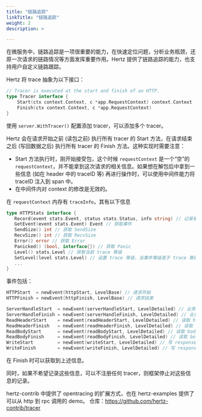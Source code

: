 ```yaml
---
title: "链路追踪"
linkTitle: "链路追踪"
weight: 2
description: >

---
```


在微服务中，链路追踪是一项很重要的能力，在快速定位问题，分析业务瓶颈，还原一次请求的链路情况等方面发挥重要作用。Hertz 提供了链路追踪的能力，也支持用户自定义链路跟踪。

Hertz 将 trace 抽象为以下接口：

```go
// Tracer is executed at the start and finish of an HTTP.
type Tracer interface {
	Start(ctx context.Context, c *app.RequestContext) context.Context
	Finish(ctx context.Context, c *app.RequestContext)
}
```

使用 `server.WithTracer()` 配置添加 tracer，可以添加多个 tracer。

Hertz 会在请求开始之前 (读包之前) 执行所有 tracer 的 Start 方法，在请求结束之后 (写回数据之后) 执行所有 tracer 的 Finish 方法。这种实现时需要注意：

- Start 方法执行时，刚开始接受包，这个时候 `requestContext` 是一个“空”的 `requestContext`，并不能拿到这次请求的相关信息。如果想在解包后中拿到一些信息 (如在 header 中的 traceID 等) 再进行操作时，可以使用中间件能力将 traceID 注入到 span 中。
- 在中间件内对 context 的修改是无效的。

在 `requestContext` 内存有 `traceInfo`，其有以下信息

```go
type HTTPStats interface {
   Record(event stats.Event, status stats.Status, info string) // 记录事件
   GetEvent(event stats.Event) Event // 获取事件
   SendSize() int // 获取 SendSize
   RecvSize() int // 获取 RecvSize
   Error() error // 获取 Error
   Panicked() (bool, interface{}) // 获取 Panic
   Level() stats.Level // 获取当前 trace 等级
   SetLevel(level stats.Level) // 设置 trace 等级，当事件等级高于 trace 等级时不上报
   ...
}
```

事件包括：

```go
HTTPStart  = newEvent(httpStart, LevelBase) // 请求开始
HTTPFinish = newEvent(httpFinish, LevelBase) // 请求结束

ServerHandleStart  = newEvent(serverHandleStart, LevelDetailed) // 业务 handler 开始
ServerHandleFinish = newEvent(serverHandleFinish, LevelDetailed) // 业务 handler 结束
ReadHeaderStart    = newEvent(readHeaderStart, LevelDetailed) // 读取 header 开始
ReadHeaderFinish   = newEvent(readHeaderFinish, LevelDetailed) // 读取 header 结束
ReadBodyStart      = newEvent(readBodyStart, LevelDetailed) // 读取 body 开始
ReadBodyFinish     = newEvent(readBodyFinish, LevelDetailed) // 读取 body 结束
WriteStart         = newEvent(writeStart, LevelDetailed) // 写 response 开始
WriteFinish        = newEvent(writeFinish, LevelDetailed) // 写 response 结束
```

在 Finish 时可以获取到上述信息。

同时，如果不希望记录这些信息，可以不注册任何 tracer，则框架停止对这些信息的记录。

hertz-contrib 中提供了 opentracing 的扩展方式，也在 hertz-examples 提供了可以从 http 到 rpc 调用的 demo。
仓库：https://github.com/hertz-contrib/tracer
